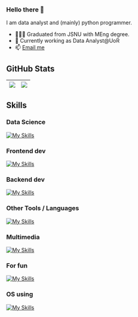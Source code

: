 ### Hello there 👋

I am data analyst and (mainly) python programmer.

- 🧑🏼‍🎓 Graduated from JSNU with MEng degree.
- 🔭 Currently working as Data Analyst@UoR 
- 📫 [Email me](mailto:zhangguoxi1166@gmail.com)

## GitHub Stats

| <a href="https://github.com/anuraghazra/github-readme-stats"><img align="top" src="https://github-readme-stats-mwjs.vercel.app/api?username=Nemo1166&show_icons=true&theme=buefy&hide_border=true" /></a> | <img align="top" src="https://github-readme-stats-mwjs.vercel.app/api/top-langs/?username=Nemo1166&layout=compact&theme=buefy&hide_border=true&langs_count=8&hide=javascript,html,java,css,dockerfile,ruby" /> |
| ------------- | ------------- |

## Skills

### Data Science

[![My Skills](https://skillicons.dev/icons?i=python,anaconda,sklearn,numpy,pandas,pytorch,tensorflow,matlab,r,mysql,sqlite&perline=9&theme=light)](https://skillicons.dev)

### Frontend dev

[![My Skills](https://skillicons.dev/icons?i=vue,html,css,ts,sass,vite&perline=9&theme=light)](https://skillicons.dev)

### Backend dev

[![My Skills](https://skillicons.dev/icons?i=flask,nodejs&perline=9&theme=light)](https://skillicons.dev)

### Other Tools / Languages

[![My Skills](https://skillicons.dev/icons?i=vscode,md,latex,vercel,git,regex&perline=9&theme=light)](https://skillicons.dev)

### Multimedia

[![My Skills](https://skillicons.dev/icons?i=ps,pr,ae,au&theme=light)](https://skillicons.dev)

### For fun

[![My Skills](https://skillicons.dev/icons?i=godot&theme=light)](https://skillicons.dev)

### OS using

[![My Skills](https://skillicons.dev/icons?i=windows,apple,debian&theme=light)](https://skillicons.dev)


<!--
**Nemo1166/Nemo1166** is a ✨ _special_ ✨ repository because its `README.md` (this file) appears on your GitHub profile.

Here are some ideas to get you started:

- 🔭 I’m currently working on ...
- 🌱 I’m currently learning ...
- 👯 I’m looking to collaborate on ...
- 🤔 I’m looking for help with ...
- 💬 Ask me about ...
- 📫 How to reach me: ...
- 😄 Pronouns: ...
- ⚡ Fun fact: ...
-->

